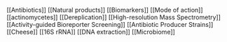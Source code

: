 [[Antibiotics]]
[[Natural products]]
[[Biomarkers]]
[[Mode of action]]
[[actinomycetes]]
[[Dereplication]]
[[High-resolution Mass Spectrometry]]
[[Activity-guided Bioreporter Screening]]
[[Antibiotic Producer Strains]]
[[Cheese]]
[[16S rRNA]]
[[DNA extraction]]
[[Microbiome]]
